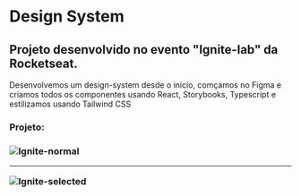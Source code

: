 <h1>Design System</h1>

<h2>Projeto desenvolvido no evento "Ignite-lab" da Rocketseat.</h2>

<p>Desenvolvemos um design-system desde o início, comçamos no Figma e criamos todos os componentes usando React, Storybooks, Typescript e estilizamos usando Tailwind CSS</p>


<h3>Projeto:<h3/>
  
![Ignite-normal](https://user-images.githubusercontent.com/97999133/206821567-29cdfee7-5dec-4c72-854b-ff981224c6ab.png)
  
<hr/>
  
![Ignite-selected](https://user-images.githubusercontent.com/97999133/206821485-3d3079a7-7ae1-4efe-af3a-62ba6a78a1f3.png)
